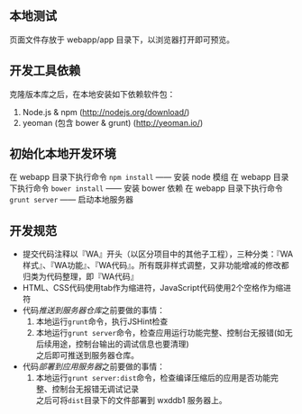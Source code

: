 ## 本地测试

页面文件存放于 webapp/app 目录下，以浏览器打开即可预览。

## 开发工具依赖

克隆版本库之后，在本地安装如下依赖软件包：

1. Node.js & npm (http://nodejs.org/download/)
2. yeoman (包含 bower & grunt) (http://yeoman.io/)

## 初始化本地开发环境

在 webapp 目录下执行命令 `npm install` —— 安装 node 模组
在 webapp 目录下执行命令 `bower install` —— 安装 bower 依赖
在 webapp 目录下执行命令 `grunt server` —— 启动本地服务器

## 开发规范

- 提交代码注释以『WA』开头（以区分项目中的其他子工程），三种分类：『WA样式』、『WA功能』、『WA代码』。所有既非样式调整，又非功能增减的修改都归类为代码整理，即『WA代码』
- HTML、CSS代码使用tab作为缩进符，JavaScript代码使用2个空格作为缩进符
- 代码*推送到服务器仓库*之前要做的事情：
  1. 本地运行`grunt`命令，执行JSHint检查
  2. 本地运行`grunt server`命令，检查应用运行功能完整、控制台无报错(如无后续用途，控制台输出的调试信息也要清理)  
  之后即可推送到服务器仓库。
- 代码*部署到应用服务器*之前要做的事情：
  1. 本地运行`grunt server:dist`命令，检查编译压缩后的应用是否功能完整、控制台无报错无调试记录  
  之后可将`dist`目录下的文件部署到 wxddb1 服务器上。
